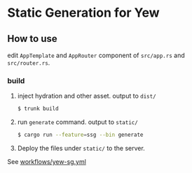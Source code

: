 # Static Generation for Yew

## How to use

edit `AppTemplate` and `AppRouter` component of `src/app.rs` and `src/router.rs`.

### build

1. inject hydration and other asset. output to `dist/`
   ```sh
   $ trunk build
   ```
2. run `generate` command. output to `static/`
   ```sh
   $ cargo run --feature=ssg --bin generate
   ```
3. Deploy the files under `static/` to the server.

See [workflows/yew-sg.yml](/.github/workflows/yew-sg.yml)
